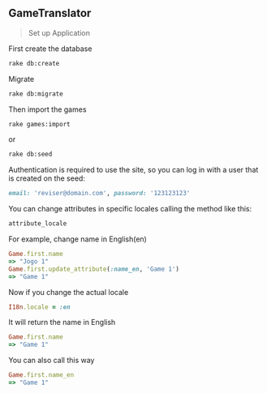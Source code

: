 GameTranslator
--------------

> Set up Application

First create the database
```bash
rake db:create
```
Migrate
```bash
rake db:migrate
```
Then import the games
```bash
rake games:import
```
or
```bash
rake db:seed
```

Authentication is required to use the site, so you can log in with a user that is created on the seed:
```ruby
email: 'reviser@domain.com', password: '123123123'
```

You can change attributes in specific locales calling the method like this:
```ruby
attribute_locale
```
For example, change name in English(en)
```ruby
Game.first.name
=> "Jogo 1"
Game.first.update_attribute(:name_en, 'Game 1')
=> "Game 1"
```
Now if you change the actual locale
```ruby
I18n.locale = :en
```
It will return the name in English
```ruby
Game.first.name
=> "Game 1"
```
You can also call this way
```ruby
Game.first.name_en
=> "Game 1"
```